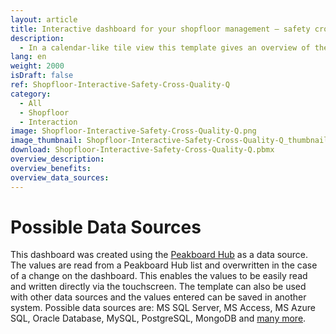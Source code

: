 ```yaml
---
layout: article
title: Interactive dashboard for your shopfloor management – safety cross and quality Q as lean management tools
description: 
  - In a calendar-like tile view this template gives an overview of the safety and quality in the organization contributing to a continuous improvement process (kaizen). The safety cross visualizes accidents and severity of injury at the workplace. The quality Q displays product quality - for an improved quality management in the manufacturing area. Adjust and save the values of individual tiles in a [Peakboard Hub](https://peakboard.com/en/product/peakboard-hub/) List via touch screen or mouse. This will give both managers and workers a transparent overview of the safety, efficiency and productivity at the shopfloor.
lang: en
weight: 2000
isDraft: false
ref: Shopfloor-Interactive-Safety-Cross-Quality-Q
category:
  - All
  - Shopfloor
  - Interaction
image: Shopfloor-Interactive-Safety-Cross-Quality-Q.png
image_thumbnail: Shopfloor-Interactive-Safety-Cross-Quality-Q_thumbnail.png
download: Shopfloor-Interactive-Safety-Cross-Quality-Q.pbmx
overview_description:
overview_benefits:
overview_data_sources:
---
```


# Possible Data Sources

This dashboard was created using the [Peakboard Hub](https://peakboard.com/en/product/peakboard-hub/) as a data source. The values are read from a Peakboard Hub list and overwritten in the case of a change on the dashboard. This enables the values to be easily read and written directly via the touchscreen. The template can also be used with other data sources and the values entered can be saved in another system. Possible data sources are: MS SQL Server, MS Access, MS Azure SQL, Oracle Database, MySQL, PostgreSQL, MongoDB and [many more](https://peakboard.com/en/data-connections/).